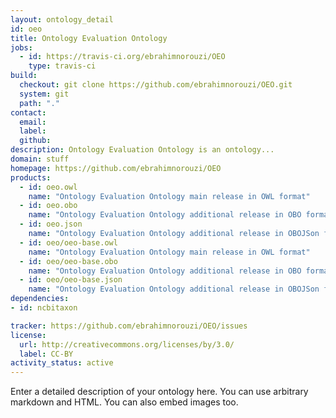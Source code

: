 ```yaml
---
layout: ontology_detail
id: oeo
title: Ontology Evaluation Ontology
jobs:
  - id: https://travis-ci.org/ebrahimnorouzi/OEO
    type: travis-ci
build:
  checkout: git clone https://github.com/ebrahimnorouzi/OEO.git
  system: git
  path: "."
contact:
  email: 
  label: 
  github: 
description: Ontology Evaluation Ontology is an ontology...
domain: stuff
homepage: https://github.com/ebrahimnorouzi/OEO
products:
  - id: oeo.owl
    name: "Ontology Evaluation Ontology main release in OWL format"
  - id: oeo.obo
    name: "Ontology Evaluation Ontology additional release in OBO format"
  - id: oeo.json
    name: "Ontology Evaluation Ontology additional release in OBOJSon format"
  - id: oeo/oeo-base.owl
    name: "Ontology Evaluation Ontology main release in OWL format"
  - id: oeo/oeo-base.obo
    name: "Ontology Evaluation Ontology additional release in OBO format"
  - id: oeo/oeo-base.json
    name: "Ontology Evaluation Ontology additional release in OBOJSon format"
dependencies:
- id: ncbitaxon

tracker: https://github.com/ebrahimnorouzi/OEO/issues
license:
  url: http://creativecommons.org/licenses/by/3.0/
  label: CC-BY
activity_status: active
---
```


Enter a detailed description of your ontology here. You can use arbitrary markdown and HTML.
You can also embed images too.

